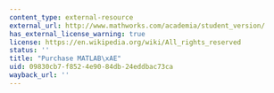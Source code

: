 ```yaml
---
content_type: external-resource
external_url: http://www.mathworks.com/academia/student_version/
has_external_license_warning: true
license: https://en.wikipedia.org/wiki/All_rights_reserved
status: ''
title: "Purchase MATLAB\xAE"
uid: 09830cb7-f852-4e90-84db-24eddbac73ca
wayback_url: ''
---
```

